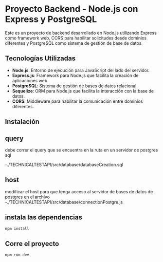 # Proyecto Backend - Node.js con Express y PostgreSQL

Este es un proyecto de backend desarrollado en Node.js utilizando Express como framework web, CORS para habilitar solicitudes desde dominios diferentes y PostgreSQL como sistema de gestión de base de datos.

## Tecnologías Utilizadas

- **Node.js**: Entorno de ejecución para JavaScript del lado del servidor.
- **Express.js**: Framework para Node.js que facilita la creación de aplicaciones web.
- **PostgreSQL**: Sistema de gestión de bases de datos relacional.
- **Sequelize**: ORM para Node.js que facilita la interacción con la base de datos.
- **CORS**: Middleware para habilitar la comunicación entre dominios diferentes.

## Instalación


## query

   debe correr el query que se encuentra en la ruta en un servidor de postgres sql
   
   -./TECHNICALTESTAPI/src/database/databaseCreation.sql

## host

   modificar el host para que tenga acceso al servidor de bases de datos de postgres en el archivo 
   -./TECHNICALTESTAPI/src/database/connectionPostgre.js

## instala las dependencias 

  ```bash
npm install
  ```
## Corre el proyecto

  ```bash
npm run dev
  ```




 
